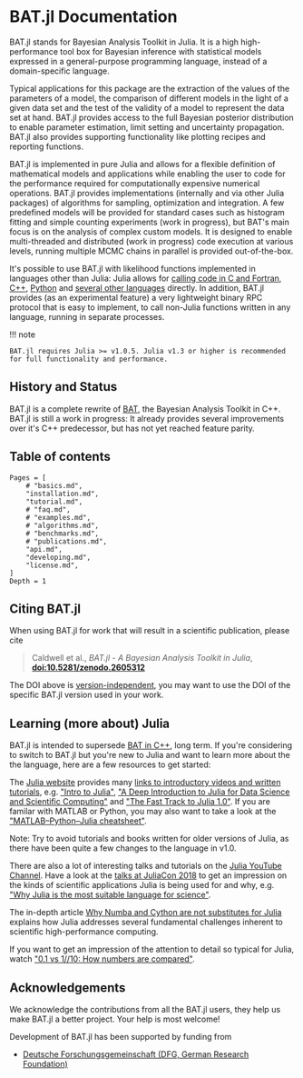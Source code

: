 # BAT.jl Documentation

BAT.jl stands for Bayesian Analysis Toolkit in Julia. It is a high high-performance tool box for Bayesian inference with statistical models expressed in a general-purpose programming language, instead of a domain-specific language.

Typical applications for this package are the extraction of the values of the parameters of a model, the comparison of different models in the light of a given data set and the test of the validity of a model to represent the data set at hand. BAT.jl provides access to the full Bayesian posterior distribution to enable parameter estimation, limit setting and uncertainty propagation. BAT.jl also provides supporting functionality like plotting recipes and reporting functions.

BAT.jl is implemented in pure Julia and allows for a flexible definition of mathematical models and applications while enabling the user to code for the performance required for computationally expensive numerical operations. BAT.jl provides implementations (internally and via other Julia packages) of algorithms for sampling, optimization and integration. A few predefined models will be  provided for standard cases such as histogram fitting and simple counting experiments (work in progress), but BAT's main focus is on the analysis of complex custom models. It is designed to enable multi-threaded and distributed (work in progress) code execution at various levels, running multiple MCMC chains in parallel is provided out-of-the-box.

It's possible to use BAT.jl with likelihood functions implemented in languages other than Julia: Julia allows for [calling code in C and Fortran](https://docs.julialang.org/en/v1/manual/calling-c-and-fortran-code/index.html), [C++](https://github.com/JuliaInterop/Cxx.jl), [Python](https://github.com/JuliaPy/PyCall.jl) and [several other languages](https://github.com/JuliaInterop) directly. In addition, BAT.jl provides (as an experimental feature) a very lightweight binary RPC protocol that is easy to implement, to call non-Julia functions written in any language, running in separate processes.

!!! note

    BAT.jl requires Julia >= v1.0.5. Julia v1.3 or higher is recommended for full functionality and performance.


## History and Status

BAT.jl is a complete rewrite of [BAT](https://github.com/bat/bat), the Bayesian Analysis Toolkit in C++. BAT.jl is still a work in progress: It already provides several improvements over it's C++ predecessor, but has not yet reached feature parity.


## Table of contents

```@contents
Pages = [
    # "basics.md",
    "installation.md",
    "tutorial.md",
    # "faq.md",
    # "examples.md",
    # "algorithms.md",
    # "benchmarks.md",
    # "publications.md",
    "api.md",
    "developing.md",
    "license.md",
]
Depth = 1
```

## Citing BAT.jl

When using BAT.jl for work that will result in a scientific publication, please cite

> Caldwell et al., *BAT.jl - A Bayesian Analysis Toolkit in Julia*, [**doi:10.5281/zenodo.2605312**](https://doi.org/10.5281/zenodo.2587213)

The DOI above is [version-independent](http://help.zenodo.org/#versioning), you may want to use the DOI of the specific BAT.jl version used in your work.


## Learning (more about) Julia

BAT.jl is intended to supersede [BAT in C++](https://github.com/bat/bat), long term. If you're considering to switch to BAT.jl but you're new to Julia and want to learn more about the the language, here are a few resources to get started:

The [Julia website](https://julialang.org/) provides many [links to introductory videos and written tutorials](https://julialang.org/learning/), e.g. ["Intro to Julia"](https://www.youtube.com/watch?v=fMa1qSg_LxA),
["A Deep Introduction to Julia for Data Science and Scientific Computing"](http://ucidatascienceinitiative.github.io/IntroToJulia/)
and ["The Fast Track to Julia 1.0"](https://juliadocs.github.io/Julia-Cheat-Sheet/). If you are familar with MATLAB or Python, you may also want to take a look at the ["MATLAB–Python–Julia cheatsheet"](https://cheatsheets.quantecon.org/).

Note: Try to avoid tutorials and books written for older versions of Julia, as there have been quite a few changes to the language in v1.0.

There are also a lot of interesting talks and tutorials on the [Julia YouTube Channel](https://www.youtube.com/user/JuliaLanguage). Have a look at the [talks at JuliaCon 2018](https://www.youtube.com/playlist?list=PLP8iPy9hna6Qsq5_-zrg0NTwqDSDYtfQB) to get an impression on the kinds of scientific applications Julia is being used for and why, e.g. ["Why Julia is the most suitable language for science"](https://youtu.be/7y-ahkUsIrY).

The in-depth article [Why Numba and Cython are not substitutes for Julia](http://www.stochasticlifestyle.com/why-numba-and-cython-are-not-substitutes-for-julia/) explains how Julia addresses several fundamental challenges inherent to scientific high-performance computing.

If you want to get an impression of the attention to detail so typical for Julia, watch ["0.1 vs 1//10: How numbers are compared"](https://youtu.be/CE1x130lYkA).


## Acknowledgements

We acknowledge the contributions from all the BAT.jl users, they help us make BAT.jl a better project. Your help is most welcome!

Development of BAT.jl has been supported by funding from

* [Deutsche Forschungsgemeinschaft (DFG, German Research Foundation)](https://www.dfg.de/)
